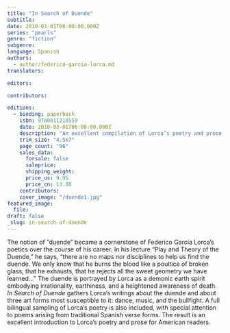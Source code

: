 ```yaml
---
title: "In Search of Duende"
subtitle:
date: 2010-03-01T06:00:00.000Z
series: "pearls"
genre: "fiction"
subgenre:
language: Spanish
authors:
  - author/federico-garcia-lorca.md
translators:

editors:

contributors:

editions:
  - binding: paperback
    isbn: 9780811218559
    date: 2010-03-01T06:00:00.000Z
    description: "An excellent compilation of Lorca’s poetry and prose, emphasizing Lorca’s notion of the duende, the “earth spirit of irrationality and death.” "
    trim_size: "4.5x7"
    page_count: "96"
    sales_data:
      forsale: false
      saleprice:
      shipping_weight:
      price_us: 9.95
      price_cn: 13.00
    contributors:
    cover_image: "/duende1.jpg"
featured_image:
  file:
draft: false
_slug: in-search-of-duende
---
```


The notion of “duende” became a cornerstone of Federico García Lorca’s poetics over the course of his career. In his lecture “Play and Theory of the Duende,” he says, “there are no maps nor disciplines to help us find the duende. We only know that he burns the blood like a poultice of broken glass, that he exhausts, that he rejects all the sweet geometry we have learned...” The duende is portrayed by Lorca as a demonic earth spirit embodying irrationality, earthiness, and a heightened awareness of death. _In Search of Duende_ gathers Lorca’s writings about the duende and about three art forms most susceptible to it: dance, music, and the bullfight. A full bilingual sampling of Lorca’s poetry is also included, with special attention to poems arising from traditional Spanish verse forms. The result is an excellent introduction to Lorca’s poetry and prose for American readers.

